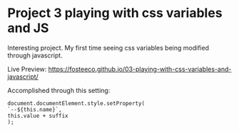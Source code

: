 # Project 3 playing with css variables and JS

Interesting project. My first time seeing css variables being modified through javascript.

Live Preview: https://fosteeco.github.io/03-playing-with-css-variables-and-javascript/

Accomplished through this setting:

```
document.documentElement.style.setProperty(
`--${this.name}`,
this.value + suffix
);
```
